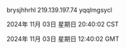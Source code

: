 brysjhhrhl 219.139.197.74 yqqlmgsycl

2024年 11月 03日 星期日 20:40:02 CST

2024年 11月 03日 星期日 12:40:02 GMT
